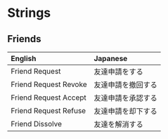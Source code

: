 # Strings

## Friends
| English                | Japanese        |
|:-----------------------|:----------------|
| Friend Request         | 友達申請をする　　  |
| Friend Request Revoke  | 友達申請を撤回する  |
| Friend Request Accept  | 友達申請を承認する  |
| Friend Request Refuse  | 友達申請を却下する  |
| Friend Dissolve        | 友達を解消する　　  |
